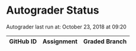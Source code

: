 # Autograder Status
Autograder last run at: October 23, 2018 at 09:20

| GitHub ID | Assignment | Graded Branch |
|-----------|------------|---------------|
